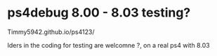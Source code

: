 # ps4debug 8.00 - 8.03 testing?

Timmy5942.github.io/ps4123/

Iders in the coding for testing are welcomne ?, on a real ps4 with 8.03
